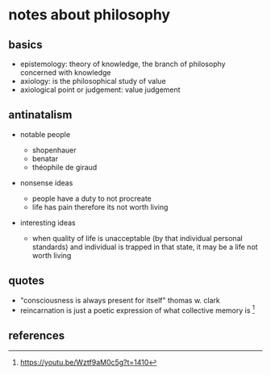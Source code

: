 # notes about philosophy

## basics

- epistemology: theory of knowledge, the branch of philosophy concerned with knowledge
- axiology: is the philosophical study of value
- axiological point or judgement: value judgement


## antinatalism

- notable people
    - shopenhauer
    - benatar
    - théophile de giraud

- nonsense ideas
    - people have a duty to not procreate
    - life has pain therefore its not worth living

- interesting ideas
    - when quality of life is unacceptable (by that individual personal standards) and individual 
      is trapped in that state, it may be a life not worth living


## quotes

- "consciousness is always present for itself" thomas w. clark 
- reincarnation is just a poetic expression of what collective memory is [^2]


## references

[^1]: https://www.youtube.com/watch?v=EEVFrdVnhfI
[^2]: https://youtu.be/Wztf9aM0c5g?t=1410
